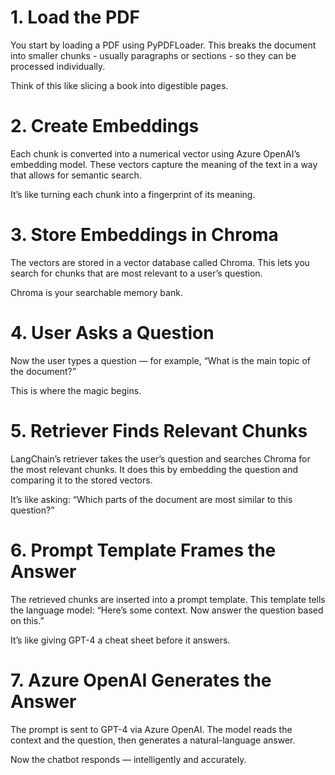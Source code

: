 # 1. Load the PDF

You start by loading a PDF using PyPDFLoader. This breaks the document into smaller chunks - usually paragraphs or sections - so they can be processed individually.

Think of this like slicing a book into digestible pages.

# 2. Create Embeddings

Each chunk is converted into a numerical vector using Azure OpenAI’s embedding model. These vectors capture the meaning of the text in a way that allows for semantic search.

It’s like turning each chunk into a fingerprint of its meaning.

# 3. Store Embeddings in Chroma

The vectors are stored in a vector database called Chroma. This lets you search for chunks that are most relevant to a user’s question.

Chroma is your searchable memory bank.

# 4. User Asks a Question

Now the user types a question — for example, “What is the main topic of the document?”

This is where the magic begins.

# 5. Retriever Finds Relevant Chunks

LangChain’s retriever takes the user’s question and searches Chroma for the most relevant chunks. It does this by embedding the question and comparing it to the stored vectors.

It’s like asking: “Which parts of the document are most similar to this question?”

# 6. Prompt Template Frames the Answer

The retrieved chunks are inserted into a prompt template. This template tells the language model: “Here’s some context. Now answer the question based on this.”

It’s like giving GPT-4 a cheat sheet before it answers.

# 7. Azure OpenAI Generates the Answer

The prompt is sent to GPT-4 via Azure OpenAI. The model reads the context and the question, then generates a natural-language answer.

Now the chatbot responds — intelligently and accurately.